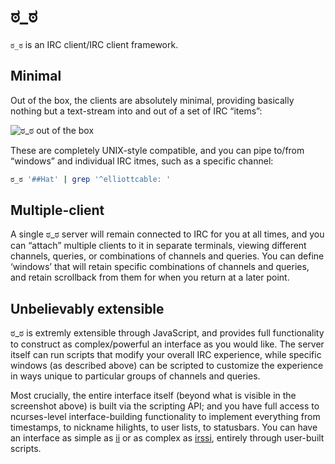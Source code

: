 ಠ_ಠ
===
`ಠ_ಠ` is an IRC client/IRC client framework.

Minimal
-------
Out of the box, the clients are absolutely minimal, providing basically nothing but a text-stream
into and out of a set of IRC “items”:

![ಠ_ಠ out of the box](http://elliottcable.s3.amazonaws.com/p/original-%E0%B2%A0_%E0%B2%A0.png)

These are completely UNIX-style compatible, and you can pipe to/from “windows” and individual IRC
itmes, such as a specific channel:

```bash
ಠ_ಠ '##Hat' | grep '^elliottcable: '
```

Multiple-client
---------------
A single ಠ_ಠ server will remain connected to IRC for you at all times, and you can “attach” multiple
clients to it in separate terminals, viewing different channels, queries, or combinations of
channels and queries. You can define ‘windows’ that will retain specific combinations of channels
and queries, and retain scrollback from them for when you return at a later point.

Unbelievably extensible
-----------------------
ಠ_ಠ is extremly extensible through JavaScript, and provides full functionality to construct as
complex/powerful an interface as you would like. The server itself can run scripts that modify your
overall IRC experience, while specific windows (as described above) can be scripted to customize the
experience in ways unique to particular groups of channels and queries.

Most crucially, the entire interface itself (beyond what is visible in the screenshot above) is
built via the scripting API; and you have full access to ncurses-level interface-building
functionality to implement everything from timestamps, to nickname hilights, to user lists, to
statusbars. You can have an interface as simple as [ii][] or as complex as [irssi][], entirely through
user-built scripts.

   [ii]: <http://tools.suckless.org/ii/> "a minimalist FIFO and filesystem-based IRC client"
   [irssi]: <http://irssi.org/> "themable ncurses IRC client"
